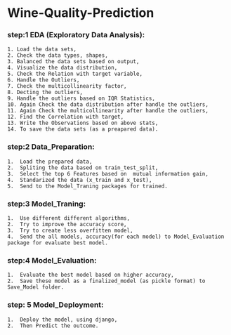 # Wine-Quality-Prediction



### step:1	EDA (Exploratory Data Analysis):
  
    1. Load the data sets,
    2. Check the data types, shapes,
    3. Balanced the data sets based on output,
    4. Visualize the data distribution,
    5. Check the Relation with target variable,
    6. Handle the Outliers,
    7. Check the multicollinearity factor,
    8. Decting the outliers,
    9. Handle the outliers based on IQR Statistics,
    10. Again Check the data distribution after handle the outliers,
    11. Again Check the multicollinearity after handle the outliers,
    12. Find the Correlation with target,
    13. Write the Observations based on above stats,
    14. To save the data sets (as a preapared data).



### step:2	Data_Preparation:
  
    1.  Load the prepared data,
    2.  Spliting the data based on train_test_split,
    3.  Select the top 6 Features based on  mutual information gain,
    4.  Standarized the data (x_train and x_test),
    5.  Send to the Model_Traning packages for trained.



### step:3 Model_Traning:

    1.  Use different different algorithms,
    2.  Try to improve the accuracy score,
    3.  Try to create less overfitten model,
    4.  Send the all models, accuracy(for each model) to Model_Evaluation package for evaluate best model.



### step:4 Model_Evaluation:

    1.  Evaluate the best model based on higher accuracy,
    2.  Save these model as a finalized_model (as pickle format) to Save_Model folder.



### step: 5 Model_Deployment: 

    1.  Deploy the model, using django,
    2.  Then Predict the outcome.



